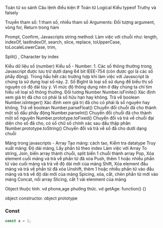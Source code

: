 <!-- Biến
    let
    var
Hằng số
    const
Các kiểu dữ liệu cơ bản trong js:
    number
    bigint
    string
    boolean
    null
    undefined
    symbol
    và 1 loại dữ liệu không nguyên thủy: object
Chuyển đổi chuỗi
Chuyển đổi số
Chuyển đổi boolean -->

Toán tử so sánh
Câu lệnh điều kiện If
Toán tử Logical
Kiểu typeof
Truthy và falsely


Truyền tham số: 1 tham số, nhiều tham số
Arguments: Đối tượng argument, vòng for,
Return trong hàm


Prompt,
Confirm,
Javascripts string method: Làm việc với chuỗi như:
    length,
    indexOf,
    lastIndexOf,
    search,
    slice,
    replace,
    toUpperCase,
    toLocaleLowerCase,
    trim,


Split() , 
Character by index  


Kiểu dữ liệu số (number)
    Kiểu số - Number:
        1. Các số thông thường trong Javascript được lưu trữ dưới dạng 64 bit IEEE-754 (còn được gọi là các số phẩy động). Trong hầu hết các trường hợp khi làm việc với Javascript là chúng ta sử dụng loại số này.
        2. Số BigInt là loại số sử dụng để biểu thị số nguyên có độ dài tùy ý.
        Vì mức độ thông dụng nên ở đây chúng ta chỉ tìm hiểu về loại số thông thường.
    Đối tương Number
        Number.isFinite()	Xác định xem giá trị đã cho có phải là số hữu hạn hay không. Trả về boolean
        Number.isInteger()	Xác định xem giá trị đã cho có phải là số nguyên hay không. Trả về boolean
        Number.parseFloat()	Chuyển đổi chuỗi đã cho thành một số dấu phẩy động
        Number.parseInt()	Chuyển đổi chuỗi đã cho thành một số nguyên
        Number.prototype.toFixed()	Chuyển đổi và trả về chuỗi đại diện cho số đã cho, có số chữ số chính xác sau dấu thập phân
        Number.prototype.toString()	Chuyển đổi và trả về số đã cho dưới dạng chuỗi


Mảng trong javascripts - Array
    Tạo mảng:
        cách tao,
        Kiểm tra datatype
    Truy xuất mảng:
         Độ dài mảng,
         Lấy phần tử theo index
Làm việc với Array
    To string,
    Join, biến array thành chuỗi, split biến 1 chuỗi thành array
    Pop, Xóa element cuối mảng và trả về phần tử đã xóa
    Push, thêm 1 hoặc nhiều phần tử vào cuối mảng và trả về độ dài mới của mảng
    Shift, Xóa element đầu mảng và trả về phần tử đã xóa
    Unshift, thêm 1 hoặc nhiều phần tử vào đầu mảng và trả về độ dài mới của mảng
    Spicing, xóa, cắt, chèn phần tử mới vào mảng
    Concat, nối array
    Slicing, cắt 1 vài elenment của mảng


Object
    thuộc tính. vd phone,age
    phưởng thức. vd getAge: function() {}


object constructor.
object prototype
### Const
```js
const a = 1;
```